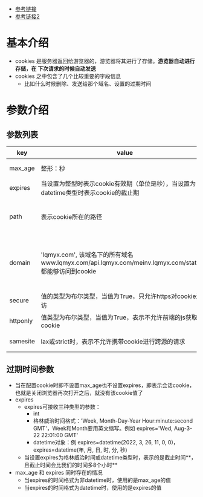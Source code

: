- [参考链接](https://blog.csdn.net/zhangquan_zone/article/details/77627899?spm=1001.2101.3001.6650.1&utm_medium=distribute.pc_relevant.none-task-blog-2%7Edefault%7ECTRLIST%7ERate-1-77627899-blog-124009940.t5_download_50w&depth_1-utm_source=distribute.pc_relevant.none-task-blog-2%7Edefault%7ECTRLIST%7ERate-1-77627899-blog-124009940.t5_download_50w&utm_relevant_index=2)
- [参考链接2](https://blog.csdn.net/Oh_Python/article/details/123756400?ops_request_misc=%257B%2522request%255Fid%2522%253A%2522166357861916782425178502%2522%252C%2522scm%2522%253A%252220140713.130102334..%2522%257D&request_id=166357861916782425178502&biz_id=0&utm_medium=distribute.pc_search_result.none-task-blog-2~all~sobaiduend~default-1-123756400-null-null.142^v47^pc_rank_34_1,201^v3^add_ask&utm_term=Django%20%E8%AE%BE%E7%BD%AEcookies&spm=1018.2226.3001.4187)

# 基本介绍

- cookies 是服务器返回给游览器的，游览器将其进行了存储。**游览器自动进行存储，在 下次请求的时候自动发送**
- cookies 之中包含了几个比较重要的字段信息
  - 比如什么时候删除、发送给那个域名、设置的过期时间

# 参数介绍

## 参数列表

| key      | value                                                        | 解释                                |
| -------- | ------------------------------------------------------------ | ----------------------------------- |
| max_age  | 整形：秒                                                     | cookie有效期                        |
| expires  | 当设置为整型时表示cookie有效期（单位是秒），当设置为datetime类型时表示cookie的截止期 | cookie有效期                        |
| path     | 表示cookie所在的路径                                         | '/'表示cookie存放于根路径           |
| domain   | 'lqmyx.com', 该域名下的所有域名www.lqmyx.com/api.lqmyx.com/meinv.lqmyx.com/static/lq都能够访问到cookie | 同域内游览器会自动读取和发送cookies |
| secure   | 值的类型为布尔类型，当值为True，只允许https对cookie进行访    | 安全性设置                          |
| httponly | 值类型为布尔类型，当值为True，表示不允许前端的js获取cookie   | 安全性设置                          |
| samesite | lax或strict时，表示不允许携带cookie进行跨源的请求            | 安全性设置                          |

## 过期时间参数

- 当在配置cookie时即不设置max_age也不设置expires，即表示会话cookie，也就是关闭浏览器再次打开之后，就没有该cookie值了
- expires
  - expires可接收三种类型的参数：
    - int
    - 格林威治时间格式：'Week, Month-Day-Year Hour:minute:second GMT'，Week和Month要用英文缩写。例如 expires='Wed, Aug-3-22 22:01:00 GMT'
    - datetime对象：例 expires=datetime(2022, 3, 26, 11, 0, 0)，expires=datetime(年, 月, 日, 时, 分, 秒)
  - 当设置expires为格林威治时间或datetime类型时，表示的是截止时间**，且截止时间会比我们的时间多8个小时**
- max_age 和 expires 同时存在的情况
  - 当expires的时间格式为非datetime时，使用的是max_age的值
  - 当expires的时间格式为datetime时，使用的是expires的值